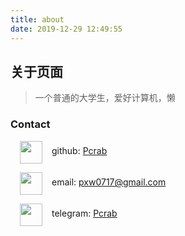```yaml
---
title: about
date: 2019-12-29 12:49:55
---
```


## 关于页面

> 一个普通的大学生，爱好计算机，懒

### Contact

<span><img src="https://pic.downk.cc/item/5e0c960976085c3289427008.png" style="margin: 0 15px; width:36px; vertical-align: middle; display: inline;">github: [Pcrab](https://github.com/pcrab)</span>

<span><img src="https://pic.downk.cc/item/5e0c960076085c3289426e8f.png" style="margin: 0 15px; width:36px; vertical-align: middle; display: inline;">email: pxw0717@gmail.com</span>

<span><img src="https://pic.downk.cc/item/5e0c961776085c32894271f8.png" style="margin: 0 15px; width:36px; vertical-align: middle; display: inline;">telegram: [Pcrab](https://t.me/Pcrab)</span>
